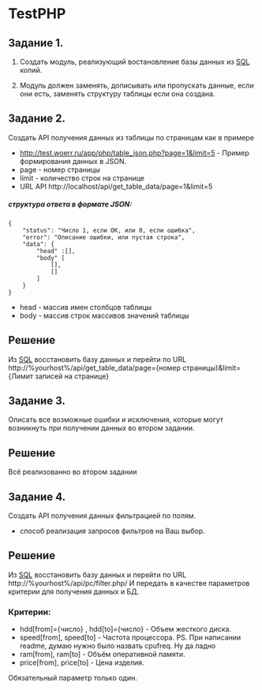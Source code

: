 # TestPHP

## Задание 1.

1. Создать модуль, реализующий востановление базы данных из [SQL](https://github.com/Aleksei-Matveev/TestPHP/SQL) копий.

2. Модуль должен заменять, дописывать или пропускать данные, если они есть, заменять структуру таблицы если она создана.

## Задание 2.
  Создать API получения данных из таблицы по страницам как в примере
- http://test.woerr.ru/app/php/table_json.php?page=1&limit=5 - Пример формирования данных в JSON.
- page - номер страницы
- limit - количество строк на странице
- URL API http://localhost/api/get_table_data/page=1&limit=5

##### структура ответа в формате JSON:
```(json)
{
    "status": "Число 1, если ОК, или 0, если ошибка",
    "error": "Описание ошибки, или пустая строка",
    "data": {
        "head" :[],
        "body" [
            [],
            []
        ]
    }
}
```
- head - массив имен столбцов таблицы
- body - массив строк массивов значений таблицы

## Решение 

Из [SQL](https://github.com/Aleksei-Matveev/TestPHP/tree/main/SQL/task2) восстановить базу данных и перейти по URL http://%yourhost%/api/get_table_data/page={номер страницы}&limit={Лимит записей на странице}


## Задание 3.
  Описать все возможные ошибки и исключения, которые могут возникнуть при получении данных во втором задании.

## Решение
Всё реализованно во втором задании


## Задание 4.
  Создать API получения данных фильтрацией по полям.
- способ реализация запросов фильтров на Ваш выбор.

## Решение 
Из [SQL](https://github.com/Aleksei-Matveev/TestPHP/tree/main/SQL/task4) восстановить базу данных и перейти по URL http://%yourhost%/api/pc/filter.php/
И передать в качестве параметров критерии для получения данных и БД. 
### Критерии:
- hdd[from]={число} , hdd[to]={число} - Объем жесткого диска.
- speed[from], speed[to] - Частота процессора. PS. При написании readme, думаю нужно было назвать cpufreq. Ну да ладно
- ram[from], ram[to] - Объём оперативной памяти.
- price[from], price[to] - Цена изделия.

Обязательный параметр только один. 
